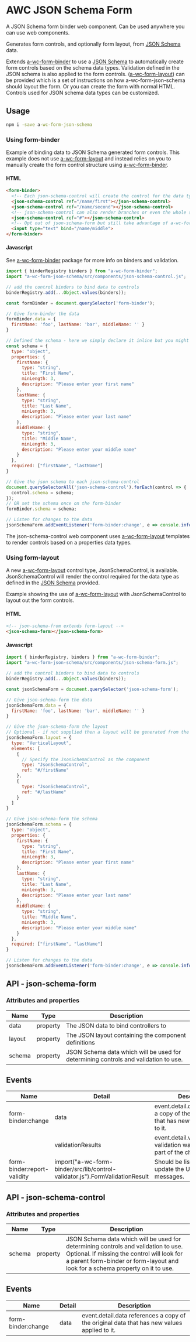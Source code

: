 # AWC JSON Schema Form

A JSON Schema form binder web component. Can be used anywhere you can use web components.

Generates form controls, and optionally form layout, from [JSON Schema](https://json-schema.org/) data.

Extends [a-wc-form-binder](https://github.com/colscott/a-wc-form/tree/master/packages/binder) to use a [JSON Schema](https://json-schema.org/) to automatically create form controls based on the schema data types. Validation defined in the JSON schema is also applied to the form controls.
([a-wc-form-layout](https://github.com/colscott/a-wc-form/tree/master/packages/layout)) can be provided which is a set of instructions on how a-wc-form-json-schema should layout the form. Or you can create the form with normal HTML.
Controls used for JSON schema data types can be customized.

## Usage
```cmd
npm i -save a-wc-form-json-schema
```

### Using form-binder
Example of binding data to JSON Schema generated form controls. This example does not use [a-wc-form-layout](https://github.com/colscott/a-wc-form/tree/master/packages/layout) and instead relies on you to manually create the form control structure using [a-wc-form-binder](https://github.com/colscott/a-wc-form/tree/master/packages/binder).
#### HTML
```html
<form-binder>
  <!-- Each json-schema-control will create the control for the data type from a set  -->
  <json-schema-control ref="/name/first"></json-schema-control>
  <json-schema-control ref="/name/second"></json-schema-control>
  <!-- json-schema-control can also render branches or even the whole schema -->
  <json-schema-control ref="#"></json-schema-control>
  <!-- Opt out of json-schema-form but still take advantage of a-wc-form-binder data binding and validation -->
  <input type="text" bind="/name/middle">
</form-binder>
```
#### Javascript
See [a-wc-form-binder](https://github.com/colscott/a-wc-form/tree/master/packages/binder) package for more info on binders and validation.
```js
import { binderRegistry binders } from "a-wc-form-binder";
import "a-wc-form-json-schema/src/components/json-schema-control.js";

// add the control binders to bind data to controls
binderRegistry.add(...Object.values(binders));

const formBinder = document.querySelector('form-binder');

// Give form-binder the data
formBinder.data = {
  firstName: 'foo', lastName: 'bar', middleName: '' }
}

// Defined the schema - here we simply declare it inline but you might load it from somewhere like an OpenAPI spec file
const schema = {
  type: "object",
  properties: {
    firstName: {
      type: "string",
      title: "First Name",
      minLength: 3,
      description: "Please enter your first name"
    },
    lastName: {
      type: "string",
      title: "Last Name",
      minLength: 3,
      description: "Please enter your last name"
    },
    middleName: {
      type: "string",
      title: "Middle Name",
      minLength: 3,
      description: "Please enter your middle name"
    }
  },
  required: ["firstName", "lastName"]
}

// Give the json schema to each json-schema-control
document.querySelectorAll('json-schema-control').forEach(control => {
  control.schema = schema;
});
// OR set the schema once on the form-binder
formBinder.schema = schema;

// Listen for changes to the data
jsonSchemaForm.addEventListener('form-binder:change', e => console.info(e.detail.data));
```

The json-schema-control web component uses [a-wc-form-layout](https://github.com/colscott/a-wc-form/tree/master/packages/layout) templates to render controls based on a properties data types.

### Using form-layout
A new [a-wc-form-layout](https://github.com/colscott/a-wc-form/tree/master/packages/layout) control type, JsonSchemaControl, is available. JsonSchemaControl will render the control required for the data type as defined in the [JSON Schema](https://json-schema.org/) provided.

Example showing the use of [a-wc-form-layout](https://github.com/colscott/a-wc-form/tree/master/packages/layout) with JsonSchemaControl to layout out the form controls.
#### HTML
```html
<!-- json-schema-from extends form-layout -->
<json-schema-form></json-schema-form>
```

#### Javascript
```js
import { binderRegistry, binders } from "a-wc-form-binder";
import "a-wc-form-json-schema/src/components/json-schema-form.js";

// add the control binders to bind data to controls
binderRegistry.add(...Object.values(binders));

const jsonSchemaForm = document.querySelector('json-schema-form');

// Give json-schema-form the data
jsonSchemaForm.data = {
  firstName: 'foo', lastName: 'bar', middleName: '' }
}

// Give the json-schema-form the layout
// Optional - if not supplied then a layout will be generated from the schema
jsonSchemaForm.layout = {
  type: "VerticalLayout",
  elements: [
    {
      // Specify the JsonSchemaControl as the component
      type: "JsonSchemaControl",
      ref: "#/firstName"
    },
    {
      type: "JsonSchemaControl",
      ref: "#/lastName"
    }
  ]
}

// Give json-schema-form the schema
jsonSchemaForm.schema = {
  type: "object",
  properties: {
    firstName: {
      type: "string",
      title: "First Name",
      minLength: 3,
      description: "Please enter your first name"
    },
    lastName: {
      type: "string",
      title: "Last Name",
      minLength: 3,
      description: "Please enter your last name"
    },
    middleName: {
      type: "string",
      title: "Middle Name",
      minLength: 3,
      description: "Please enter your middle name"
    }
  },
  required: ["firstName", "lastName"]
}

// Listen for changes to the data
jsonSchemaForm.addEventListener('form-binder:change', e => console.info(e.detail.data));
```

## API - json-schema-form
### Attributes and properties
| Name | Type | Description |
| ---- | ---- | ----------- |
| data | property | The JSON data to bind controllers to |
| layout | property | The JSON layout containing the component definitions |
| schema | property | JSON Schema data which will be used for determining controls and validation to use. |

## Events
| Name | Detail | Description |
| ---- | ------ | ----------- |
| form-binder:change          | data              | event.detail.data references a copy of the original data that has new values applied to it. |
|                             | validationResults | event.detail.validationResults validation was performed as part of the change process.      |
| form-binder:report-validity | import("a-wc-form-binder/src/lib/control-validator.js").FormValidationResult | Should be listened to to update the UI with messages. |

## API - json-schema-control
### Attributes and properties
| Name | Type | Description |
| ---- | ---- | ----------- |
| schema | property | JSON Schema data which will be used for determining controls and validation to use. Optional. If missing the control will look for a parent form-binder or form-layout and look for a schema property on it to use. |

## Events
| Name | Detail | Description |
| ---- | ------ | ----------- |
| form-binder:change | data | event.detail.data references a copy of the original data that has new values applied to it. |